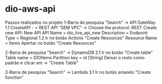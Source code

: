 # dio-aws-api
Passos realizados no projeto
  1-Barra de pesquisa "Search" -> API GateWay
    1.1 CreateAPI - > REST API "SEM VPC" ->
      Choose the protocol: REST
      Create new API: New API
        API Name = dio_live_api_new
        Description = 
        Endpoint Type = Regional
     1.2 Ir no botão Actions "Create Resources"
          Resource Name = Items
          Apertar no botão "Create Resources"
     
 2-Barra de pesquisa "Search" -> DynamoDB
  2.1 Ir no botão "Create table"
    Table name = DIOItems
    Partition key = id [String]
    Deixar o resto como padrão e clicar em -> "Create Table"
    
    
 3-Barra de pesquisa "Search" -> Lambda
  3.1 Ir no botão amarelo "Create function"
    
    
 


  
